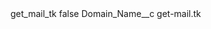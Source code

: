 <?xml version="1.0" encoding="UTF-8"?>
<CustomMetadata xmlns="http://soap.sforce.com/2006/04/metadata" xmlns:xsi="http://www.w3.org/2001/XMLSchema-instance" xmlns:xsd="http://www.w3.org/2001/XMLSchema">
    <label>get_mail_tk</label>
    <protected>false</protected>
    <values>
        <field>Domain_Name__c</field>
        <value xsi:type="xsd:string">get-mail.tk</value>
    </values>
</CustomMetadata>
